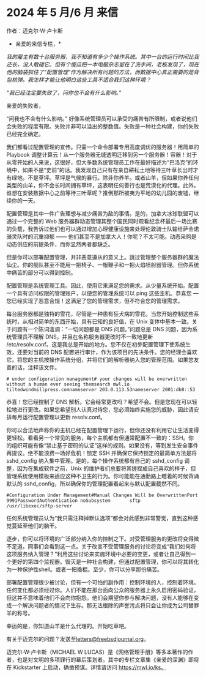 # 2024 年 5 月/6 月 来信

作者：迈克尔·W·卢卡斯

* 亲爱的来信专栏，*

*我的雇主有数十台服务器，我不知道有多少个操作系统。其中一台的运行时间比我还长，没人敢碰它。但有个傻瓜把一本电脑杂志留在了洗手间，老板发现了，现在他的脑袋抓住了“配置管理”作为解决所有问题的方法，而数据中心真正需要的是背包核弹。我怎样才能让他明白这些工具不适合我们这种环境？*

 *“我已经注定要失败了，问你也不会有什么影响。”*

 亲爱的失败者，

“问我也不会有什么影响。” 好像系统管理员可以承受的痛苦有所限制，或者说他们会失败的程度有限。失败并非可以溢出的整数值。失败是一种社会构建，你的失败已经完全确定。

我们都看过配置管理的宣传。只需一个命令部署专用高度调优的服务器！用简单的 Playbook 调整计算云！从一个服务器无缝透明迁移到另一个服务器！容器！对于从零开始的人来说，这很好，但大多数系统管理员工作在最好描述为“巴洛克”的环境中，如果不是“史前”的话。我发现自己只有在亲自耕耘土地等待三叶草长出时才有绿地。不是草坪。草坪是气候的暴行。除非你养羊。或者山羊，但如果你养任何类型的山羊，你不会长时间拥有草坪，这表明任何善行也是荒漠化的代理。此外，谁想在安装数据中心之前等待三叶草呢？推倒那所被夷为平地的幼儿园的废墟，继续你的一天。

配置管理是其中一件广告理想与减少痛苦为敌的事情。是的，加拿大冰球联盟可以通过一个完整的 Web 服务器群动态管理其整个国民同时观看纪念杯最后一场比赛的负载，我告诉过他们也可以通过增加心理健康设施来处理伦敦骑士队输给萨金诺骑灵队时的沉重抑郁 —— 他们甚至不是加拿大人！你呢？不太可能。动态采购是动态供应的前提条件，而你显然两者都缺乏。

但是你可以部署配置管理，并非恶意遵从的意义上。跳过管理整个服务器群的魔法仙尘。你的舰队甚至不能用一把椅子、一根鞭子和一把火焰喷射器管理。但你系统中痛苦的部分可以得到控制。

配置管理是系统管理工具。因此，使用它来满足您的需求。从少量系统开始。配置一个具有访问权限的管理账户，以便您的管理系统可以 ping 这些主机。恭喜您 — 您已经实现了恶意合规！这满足了您的管理需求，但不符合您的管理需求。

每台服务器都是独特的雪花，尽管是一种患有狂犬病的雪花。当您开始控制这些系统时，从相对简单的东西开始，具有已知的良好值，在 Unix 变体中基本一致。关于问题有一个陈词滥调：“一切问题都是 DNS 问题。”问题总是 DNS 问题，因为系统管理员不理解 DNS，并且在名称服务器更改时不一致地更新 /etc/resolv.conf。这是我总是开始的地方。您不仅在初步配置管理下使系统生效，还要对当前的 DNS 配置进行审计，作为该项目的先决条件。您的经理会喜欢它。将您的主机按操作系统分组，并将它们的解析器纳入您的管理范围。如果您友善的话，注释该文件。

`# under configuration management# your changes will be overwritten without a human ever seeing themsearch mwl.io tiltedwindmillpress.comnameserver 203.0.113.53nameserver 2001:db8::53`

恭喜！您已经控制了 DNS 解析。它会经常更改吗？希望不会。但是您现在可以轻松地进行更改。如果您希望别人认真对待您，您必须始终实施您的威胁，因此请安排每月运行配置管理以更新 resolv.conf。

你可以合法地声称你的主机已经在配置管理下运行，但你还没有利用它让生活变得更轻松。看看另一个常见的服务，每个主机都有但通常配置不一致的：SSH。你的组织可能有像“禁止基于密码的认证”这样的规则。如果没有，等到发生安全事件再提议。绝不能浪费一场好危机！锁定 SSH 并确保它保持锁定的最简单方法是将 sshd_config 纳入集中管理。是的，每个操作系统都有自己的 sshd_config 调整，因为在集成软件之前，Unix 的维护者们总要将其搓捏成自己喜欢的样子，但管理系统使用模板来适应这种不卫生的行为。你可能能在通勤路上睡着的时候背诵默认的 sshd_config，所以确保你的管理配置看起来与默认配置截然不同。

`#Configuration Under Management#Manual Changes Will be OverwrittenPort 9991PasswordAuthentication noSubsystem       sftp    /usr/libexec/sftp-server`

任何系统管理员认为“我只需注释掉默认选项”都会对此感到非常警觉，直到这种感觉蔓延至他们的脑干。

逐步，你可以将环境的广泛部分纳入你的控制之下。对受管理服务的更改将变得微不足道。同事们会看到这一点。关于改变不受管理服务的讨论将变成“我们如何将这项服务纳入管理？”利用这些讨论来实施环境中必要的变更，或者让自己得到一个更好的第四个监视器。毁灭是一种社会构建，但通过配置管理，你可以将其转化为一种保护性shell。或者一把撬棍。至少，你可以分享那份痛苦。

部署配置管理很少被讨论，但有一个可怕的副作用：控制环境的人，控制着环境。任何变化都必须经过你。人们不能在那台面向公众的服务器上永久启用密码验证，但这并不意味着他们不会向你抱怨。他们会期望你参与解决问题，没有人能够在变成一个解决问题者的情况下生存。那无法根除的声誉污点将只会让你成为公司替罪羊的称号。

幸运的是，你知道山羊是什么代理的。开始吃草吧。

有关于迈克尔的问题？发送至<letters@freebsdjournal.org>。

迈克尔·W·卢卡斯（MICHAEL W LUCAS）是《网络管理手册》等多本著作的作者，也是对文明的多项罪行的幕后策划者。其中的专栏文章集《亲爱的深渊》即将在 Kickstarter 上启动，确凿预谋。详情请访问 https://mwl.io/ks。

